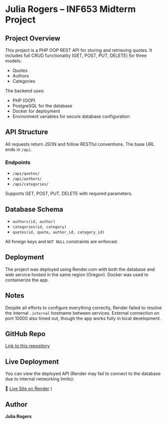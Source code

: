 # Julia Rogers – INF653 Midterm Project

## Project Overview
This project is a PHP OOP REST API for storing and retrieving quotes. It includes full CRUD functionality (GET, POST, PUT, DELETE) for three models:
- Quotes
- Authors
- Categories

The backend uses:
- PHP (OOP)
- PostgreSQL for the database
- Docker for deployment
- Environment variables for secure database configuration

## API Structure

All requests return JSON and follow RESTful conventions. The base URL ends in `/api`.

### Endpoints

- `/api/quotes/`
- `/api/authors/`
- `/api/categories/`

Supports GET, POST, PUT, DELETE with required parameters.

## Database Schema

- `authors(id, author)`
- `categories(id, category)`
- `quotes(id, quote, author_id, category_id)`

All foreign keys and `NOT NULL` constraints are enforced.

## Deployment

The project was deployed using Render.com with both the database and web service hosted in the same region (Oregon). Docker was used to containerize the app.

## Notes

Despite all efforts to configure everything correctly, Render failed to resolve the internal `.internal` hostname between services. External connection on port 10000 also timed out, though the app works fully in local development.

## GitHub Repo

[Link to this repository](https://github.com/JuliaRogers13/Julia_Rogers_INF653VD_MidtermProject)

## Live Deployment

You can view the deployed API (Render may fail to connect to the database due to internal networking limits):

🔗 [Live Site on Render](https://julia-rogers-inf653vd-midtermproject.onrender.com/)
)

## Author

**Julia Rogers**